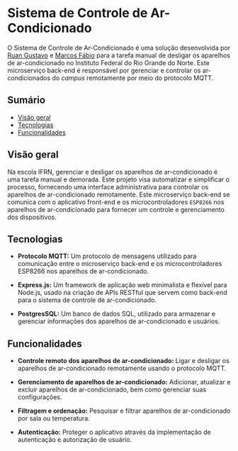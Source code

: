 # Sistema de Controle de Ar-Condicionado

O Sistema de Controle de Ar-Condicionado é uma solução desenvolvida por [Ruan Gustavo](mailto:ruan.gustavo@escolar.ifrn.edu.br) e
[Marcos Fábio](mailto:marcos.fabio@escolar.ifrn.edu.br) para a tarefa manual de desligar os aparelhos de ar-condicionado no Instituto Federal do Rio Grande do Norte. Este microserviço back-end é responsável por gerenciar e controlar os ar-condicionados do _campus_ remotamente por meio do protocolo MQTT.

## Sumário

- [Visão geral](#visão-geral)
- [Tecnologias](#tecnologias)
- [Funcionalidades](#funcionalidades)

## Visão geral

Na escola IFRN, gerenciar e desligar os aparelhos de ar-condicionado é uma tarefa manual e demorada. Este projeto visa automatizar e simplificar o processo, fornecendo uma interface administrativa para controlar os aparelhos de ar-condicionado remotamente. Este microserviço back-end se comunica com o aplicativo front-end e os microcontroladores `ESP8266` nos aparelhos de ar-condicionado para fornecer um controle e gerenciamento dos dispositivos.

## Tecnologias

- **Protocolo MQTT:** Um protocolo de mensagens utilizado para comunicação entre o microserviço back-end e os microcontroladores ESP8266 nos aparelhos de ar-condicionado.

- **Express.js:** Um framework de aplicação web minimalista e flexível para Node.js, usado na criação de APIs RESTful que servem como back-end para o sistema de controle de ar-condicionado.

- **PostgresSQL:** Um banco de dados SQL, utilizado para armazenar e gerenciar informações dos aparelhos de ar-condicionado e usuários.

## Funcionalidades

- **Controle remoto dos aparelhos de ar-condicionado:** Ligar e desligar os aparelhos de ar-condicionado remotamente usando o protocolo MQTT.

- **Gerenciamento de aparelhos de ar-condicionado:** Adicionar, atualizar e excluir aparelhos de ar-condicionado, bem como gerenciar suas configurações.

- **Filtragem e ordenação:** Pesquisar e filtrar aparelhos de ar-condicionado por sala ou temperatura.

- **Autenticação:** Proteger o aplicativo através da implementação de autenticação e autorização de usuário.
